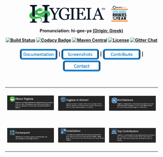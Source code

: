 <div align="center">
<img width="250" align="top" src="/images/hygieia_b.png"><a href="https://www.blackducksoftware.com/about/news-events/releases/2015-open-source-rookies-year"><img width="55" align="top" hspace="20" src="/images/Rookies_Award_Badge.png"></a> 
</div>
<div align="center"> 
 <p> <b>Pronunciation: hi-gee-ya <a href="https://en.wikipedia.org/wiki/Hygieia">(Origin: Greek)</a> </p>
</div>

<div align="center">
  <!-- Build Status -->
  <a href="https://travis-ci.org/capitalone/Hygieia.svg?branch=master"><img src="https://travis-ci.org/capitalone/Hygieia.svg?branch=master" alt="Build Status"/></a>
  <!-- Codacy Badge -->
  <a href="https://www.codacy.com/app/amit-mawkin/Hygieia"><img src="https://api.codacy.com/project/badge/grade/de1a2a557f8e458e9a959be8c2e7fcba"
      alt="Codacy Badge"/></a>
  <!-- Maven Central -->
  <a href="http://search.maven.org/#search%7Cga%7C1%7Ccapitalone"><img src="https://img.shields.io/maven-central/v/com.capitalone.dashboard/Hygieia.svg" alt="Maven Central"/></a>
  <!-- License -->
  <a href="https://www.apache.org/licenses/LICENSE-2.0"><img src="https://img.shields.io/badge/license-Apache%202-blue.svg"
      alt="License"/></a>
  <!-- Gitter Chat -->
  <a href="https://gitter.im/capitalone/Hygieia?utm_source=badge&utm_medium=badge&utm_campaign=pr-badge&utm_content=badge"><img src="https://badges.gitter.im/Join%20Chat.svg" alt="Gitter Chat"/></a>
</div>

<div align="center">
  <h4>
    <a href="http://www.capitalone.io/Hygieia/getting_started.html"><img src="./newimages/Documentation.png" alt="Documentation" width="125" align="center"></a>
    <span>|</span>
    <!--<a href="#">
      Setup Hygieia
    </a>
    <span> | </span> -->
    <a href="#"><img src="./newimages/Screenshots.png" alt="Screenshots" width="125" align="center"></a>
    <span>|</span>
    <a href="#"><img src="./newimages/Contribute.png" alt="Contribute" width="125" align="center"></a>
    <span>|</span>
    <a href="http://www.capitalone.io/Hygieia/contact.html"><img src="./newimages/Contact.png" alt="Contact" width="125" align="center"></a>
  </h4>
</div>

<br />
<!--<ul id="services-list">
<li>
  <a href="https://www.google.com" class="image">
    <img src="http://cdn3.iconfinder.com/data/icons/free-social-icons/67/facebook_square-24.png" />
  </a>
  <div class="content">
    <h3>Header</h3>
    <p>text goes here</p>
  </div>
</li>
<li>
  <a href="https://www.google.com" class="image">
    <img src="http://cdn1.iconfinder.com/data/icons/socialmediaicons_v120/24/facebook.png" />
  </a>
  <div class="content">
  <h3>Header</h3>
  <p>text goes here</p>
  </div>
</li>
</ul>-->

<table border="0" cellspacing="0" cellpadding="0" frame="void" rules="none">
<colgroup>
<col width="33.3%" />
<col width="33.3%" />
<col width="33.3%" />
</colgroup>
<tbody>
<tr>
<td height="100"><a href="http://www.capitalone.io/Hygieia/getting_started.html"><img src="/blackicons/About.PNG" alt="About Icon" width="450"/></a></td>
<td height="100"><a href="http://www.capitalone.io/Hygieia/getting_started.html"><img src="/blackicons/Video.PNG" alt="Video Icon" align="center" width="430"/></td>
<td height="100"><a href="http://www.capitalone.io/Hygieia/getting_started.html"><img src="/blackicons/Architecture.PNG" alt="About Icon" align="center" width="430"/></a></td>
</tr>
<tr>
<td height="100"><a href="http://www.capitalone.io/Hygieia/getting_started.html"><img src="/blackicons/Framework.PNG" alt="About Icon" align="center" width="430"/></td>
<td height="100"><a href="http://www.capitalone.io/Hygieia/getting_started.html"><img src="/blackicons/Installation.PNG" alt="Install Icon" align="center" width="430"/></a></td>
<td height="100"><a href="http://www.capitalone.io/Hygieia/getting_started.html"><img src="/blackicons/TopContributors.PNG" alt="Contributors Icon" align="center" width="430"/></a></td>
</tr>
</tbody>
</table>

<!--<div align="center">
  
<a href="http://www.capitalone.io/Hygieia/getting_started.html"><img src="/blackicons/About.PNG" alt="About Icon" align="center" width="420"/></a><a href="http://www.capitalone.io/Hygieia/getting_started.html"><img src="/blackicons/Video.PNG" alt="Video Icon" align="center" width="423"/></a><a href="http://www.capitalone.io/Hygieia/getting_started.html"><img src="/blackicons/Architecture.PNG" alt="About Icon" align="center" width="423"/></a><a href="http://www.capitalone.io/Hygieia/getting_started.html"><img src="/blackicons/Framework.PNG" alt="About Icon" align="center" width="420"/></a><a href="http://www.capitalone.io/Hygieia/getting_started.html"><img src="/blackicons/Installation.PNG" alt="Install Icon" align="center" width="423"/></a><a href="http://www.capitalone.io/Hygieia/getting_started.html"><img src="/blackicons/TopContributors.PNG" alt="Contributors Icon" align="center" width="420"/></a>
</div>-->

